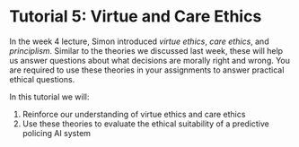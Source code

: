 # Tutorial 5: Virtue and Care Ethics
In the week 4 lecture, Simon introduced *virtue ethics*, *care ethics*, and *principlism*. Similar to the theories we discussed last week, these will help us answer questions about what decisions are morally right and wrong. You are required to use these theories in your assignments to answer practical ethical questions.

In this tutorial we will:
1. Reinforce our understanding of virtue ethics and care ethics
2. Use these theories to evaluate the ethical suitability of a predictive policing AI system